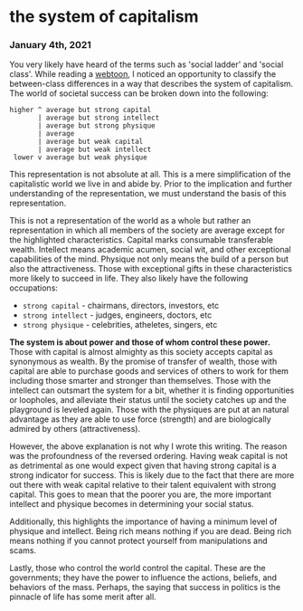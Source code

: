 # the system of capitalism

### January 4th, 2021

You very likely have heard of the terms such as 'social ladder' and 'social class'. While reading a [webtoon](https://comic.naver.com/webtoon/list.nhn?titleId=749632), I noticed an opportunity to classify the between-class differences in a way that describes the system of capitalism. The world of societal success can be broken down into the following:

```
higher ^ average but strong capital
       | average but strong intellect
       | average but strong physique
       | average
       | average but weak capital
       | average but weak intellect
 lower v average but weak physique
```

This representation is not absolute at all. This is a mere simplification of the capitalistic world we live in and abide by. Prior to the implication and further understanding of the representation, we must understand the basis of this representation.

This is not a representation of the world as a whole but rather an representation in which all members of the society are average except for the highlighted characteristics. Capital marks consumable transferable wealth. Intellect means academic acumen, social wit, and other exceptional capabilities of the mind. Physique not only means the build of a person but also the attractiveness. Those with exceptional gifts in these characteristics more likely to succeed in life. They also likely have the following occupations:

- `strong capital` - chairmans, directors, investors, etc
- `strong intellect` - judges, engineers, doctors, etc
- `strong physique` - celebrities, atheletes, singers, etc

**The system is about power and those of whom control these power.** Those with capital is almost almighty as this society accepts capital as synonymous as wealth. By the promise of transfer of wealth, those with capital are able to purchase goods and services of others to work for them including those smarter and stronger than themselves. Those with the intellect can outsmart the system for a bit, whether it is finding opportunities or loopholes, and alleviate their status until the society catches up and the playground is leveled again. Those with the physiques are put at an natural advantage as they are able to use force (strength) and are biologically admired by others (attractiveness).

However, the above explanation is not why I wrote this writing. The reason was the profoundness of the reversed ordering. Having weak capital is not as detrimental as one would expect given that having strong capital is a strong indicator for success. This is likely due to the fact that there are more out there with weak capital relative to their talent equivalent with strong capital. This goes to mean that the poorer you are, the more important intellect and physique becomes in determining your social status.

Additionally, this highlights the importance of having a minimum level of physique and intellect. Being rich means nothing if you are dead. Being rich means nothing if you cannot protect yourself from manipulations and scams.

Lastly, those who control the world control the capital. These are the governments; they have the power to influence the actions, beliefs, and behaviors of the mass. Perhaps, the saying that success in politics is the pinnacle of life has some merit after all.
